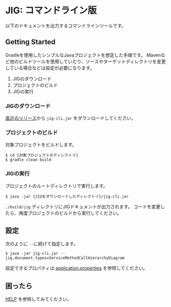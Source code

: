 # JIG: コマンドライン版

以下のドキュメントを出力するコマンドラインツールです。


## Getting Started

Gradleを使用したシンプルなJavaプロジェクトを想定した手順です。
Mavenなど他のビルドツールを使用していたり、ソースやターゲットディレクトリを変更している場合などは設定が必要になります。

1. JIGのダウンロード
1. プロジェクトのビルド
1. JIGの実行

### JIGのダウンロード

[直近のリリース](https://github.com/dddjava/jig/releases/latest)から `jig-cli.jar` をダウンロードしてください。

### プロジェクトのビルド

対象プロジェクトをビルドします。

```
$ cd {対象プロジェクトのディレクトリ}
$ gradle clean build
```

### JIGの実行

プロジェクトのルートディレクトリで実行します。

```
$ java -jar {JIGをダウンロードしたディレクトリ}/jig-cli.jar
```

`./build/jig` ディレクトリにJIGドキュメントが出力されます。
コードを変更したら、再度プロジェクトのビルドから実行してください。

## 設定

次のように `--`に続けて指定します。

```
$ java -jar jig-cli.jar --jig.document.types=ServiceMethodCallHierarchyDiagram
```

設定できるプロパティは [application.properties](./src/main/resources/application.properties) を参照してください。

## 困ったら

[HELP](https://github.com/dddjava/jig/wiki/HELP) を参照してみてください。
